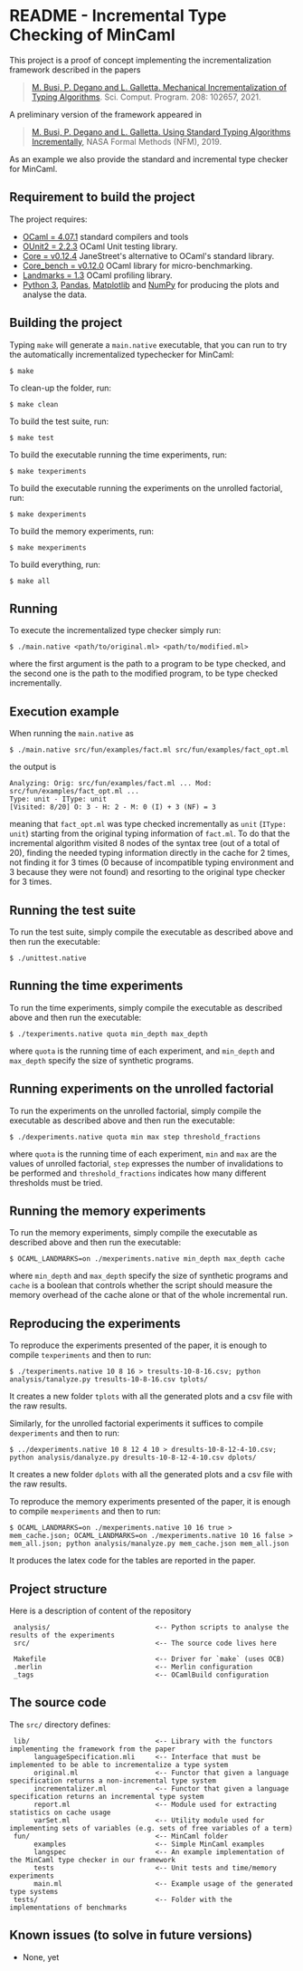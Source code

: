 # README - Incremental Type Checking of MinCaml

This project is a proof of concept implementing the incrementalization framework described in the papers
> [M. Busi, P. Degano and L. Galletta. Mechanical Incrementalization of Typing Algorithms](https://www.sciencedirect.com/science/article/pii/S0167642321000502).  Sci. Comput. Program. 208: 102657, 2021.

A preliminary version of the framework appeared in
> [M. Busi, P. Degano and L. Galletta. Using Standard Typing Algorithms Incrementally](https://arxiv.org/abs/1808.00225), NASA Formal Methods (NFM), 2019.

As an example we also provide the standard and incremental type checker for MinCaml.

## Requirement to build the project #

The project requires:

- [OCaml = 4.07.1](http://www.ocaml.org/) standard compilers and tools
- [OUnit2 = 2.2.3](http://ounit.forge.ocamlcore.org/) OCaml Unit testing library.
- [Core = v0.12.4](https://github.com/janestreet/core) JaneStreet's alternative to OCaml's standard library.
- [Core_bench = v0.12.0](https://github.com/janestreet/core_bench) OCaml library for micro-benchmarking.
- [Landmarks = 1.3](https://github.com/LexiFi/landmarks) OCaml profiling library.
- [Python 3](https://www.python.org/), [Pandas](https://pandas.pydata.org/), [Matplotlib](https://matplotlib.org/) and [NumPy](http://www.numpy.org/) for producing the plots and analyse the data.

## Building the project #

Typing `make` will generate a `main.native` executable, that you can run to try the automatically incrementalized typechecker for MinCaml:
```
$ make
```

To clean-up the folder, run:
```
$ make clean
```

To build the test suite, run:
```
$ make test
```

To build the executable running the time experiments, run:
```
$ make texperiments
```

To build the executable running the experiments on the unrolled factorial, run:
```
$ make dexperiments
```

To build the memory experiments, run:
```
$ make mexperiments
```

To build everything, run:
```
$ make all
```

## Running #
To execute the incrementalized type checker simply run:
```
$ ./main.native <path/to/original.ml> <path/to/modified.ml>
```
where the first argument is the path to a program to be type checked, and the second one is the path to the modified program, to be type checked incrementally.

## Execution example

When running the ``main.native`` as
```
$ ./main.native src/fun/examples/fact.ml src/fun/examples/fact_opt.ml
```
the output is
```
Analyzing: Orig: src/fun/examples/fact.ml ... Mod: src/fun/examples/fact_opt.ml ...
Type: unit - IType: unit
[Visited: 8/20] O: 3 - H: 2 - M: 0 (I) + 3 (NF) = 3
```
meaning that ``fact_opt.ml`` was type checked incrementally as ``unit`` (``IType: unit``) starting from the original typing information of ``fact.ml``.
To do that the incremental algorithm visited 8 nodes of the syntax tree (out of a total of 20), finding the needed typing information directly in the cache for 2 times, not finding it for 3 times (0 because of incompatible typing environment and 3 because they were not found) and resorting to the original type checker for 3 times.

## Running the test suite #

To run the test suite, simply compile the executable as described above and then run the executable:
```
$ ./unittest.native
```

## Running the time experiments #

To run the time experiments, simply compile the executable as described above and then run the executable:
```
$ ./texperiments.native quota min_depth max_depth
```
where `quota` is the running time of each experiment, and `min_depth` and `max_depth` specify the size of synthetic programs.

## Running experiments on the unrolled factorial #

To run the experiments on the unrolled factorial, simply compile the executable as described above and then run the executable:
```
$ ./dexperiments.native quota min max step threshold_fractions
```
where `quota` is the running time of each experiment, `min` and `max` are the values of unrolled factorial, `step` expresses the number of invalidations to be performed and `threshold_fractions` indicates how many different thresholds must be tried.

## Running the memory experiments #

To run the memory experiments, simply compile the executable as described above and then run the executable:
```
$ OCAML_LANDMARKS=on ./mexperiments.native min_depth max_depth cache
```
where `min_depth` and `max_depth` specify the size of synthetic programs and `cache` is a boolean that controls whether the script should measure the memory overhead of the cache alone or that of the whole incremental run.

## Reproducing the experiments #

To reproduce the experiments presented of the paper, it is enough to compile `texperiments` and then to run:
```
$ ./texperiments.native 10 8 16 > tresults-10-8-16.csv; python analysis/tanalyze.py tresults-10-8-16.csv tplots/
```
It creates a new folder `tplots` with all the generated plots and a csv file with the raw results.

Similarly, for the unrolled factorial experiments it suffices to compile `dexperiments` and then to run:
```
$ ../dexperiments.native 10 8 12 4 10 > dresults-10-8-12-4-10.csv; python analysis/danalyze.py dresults-10-8-12-4-10.csv dplots/
```
It creates a new folder `dplots` with all the generated plots and a csv file with the raw results.

To reproduce the memory experiments presented of the paper, it is enough to compile `mexperiments` and then to run:
```
$ OCAML_LANDMARKS=on ./mexperiments.native 10 16 true > mem_cache.json; OCAML_LANDMARKS=on ./mexperiments.native 10 16 false > mem_all.json; python analysis/manalyze.py mem_cache.json mem_all.json
```
It produces the latex code for the tables are reported in the paper.

## Project structure #

Here is a description of content of the repository

     analysis/                          <-- Python scripts to analyse the results of the experiments
     src/                               <-- The source code lives here

     Makefile                           <-- Driver for `make` (uses OCB)
     .merlin                            <-- Merlin configuration
     _tags                              <-- OCamlBuild configuration

## The source code

The `src/` directory defines:

     lib/                               <-- Library with the functors implementing the framework from the paper
          languageSpecification.mli     <-- Interface that must be implemented to be able to incrementalize a type system
          original.ml                   <-- Functor that given a language specification returns a non-incremental type system
          incrementalizer.ml            <-- Functor that given a language specification returns an incremental type system
          report.ml                     <-- Module used for extracting statistics on cache usage
          varSet.ml                     <-- Utility module used for implementing sets of variables (e.g. sets of free variables of a term)
     fun/                               <-- MinCaml folder
          examples                      <-- Simple MinCaml examples
          langspec                      <-- An example implementation of the MinCaml type checker in our framework
          tests                         <-- Unit tests and time/memory experiments
          main.ml                       <-- Example usage of the generated type systems
     tests/                             <-- Folder with the implementations of benchmarks

## Known issues (to solve in future versions) #
- None, yet

